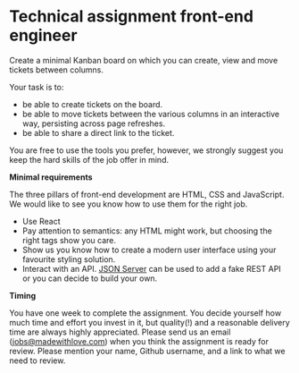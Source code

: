 # Technical assignment front-end engineer
Create a minimal Kanban board on which you can create, view and move tickets between columns.

Your task is to:

- be able to create tickets on the board.
- be able to move tickets between the various columns in an interactive way, persisting across page refreshes.
- be able to share a direct link to the ticket.

You are free to use the tools you prefer, however, we strongly suggest you keep the hard skills of the job offer in mind.

**Minimal requirements**

The three pillars of front-end development are HTML, CSS and JavaScript. We would like to see you know how to use them for the right job.
* Use React
* Pay attention to semantics: any HTML might work, but choosing the right tags show you care.
* Show us you know how to create a modern user interface using your favourite styling solution.
* Interact with an API. [JSON Server](https://github.com/typicode/json-server) can be used to add a fake REST API or you can decide to build your own.

**Timing**

You have one week to complete the assignment. You decide yourself how much time and effort you invest in it, but quality(!) and a reasonable delivery time are always highly appreciated. 
Please send us an email (jobs@madewithlove.com) when you think the assignment is ready for review. Please mention your name, Github username, and a link to what we need to review.
